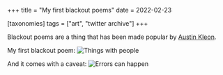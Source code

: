 +++
title = "My first blackout poems"
date = 2022-02-23

[taxonomies]
tags = ["art", "twitter archive"]
+++

Blackout poems are a thing that has been made popular by [Austin Kleon](https://austinkleon.com/newspaperblackout/).

My first blackout poem:
![Things with people](things-with-people.jpg)

And it comes with a caveat:
![Errors can happen](errors-can-happen.jpg)